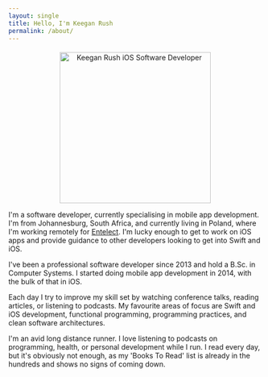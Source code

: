 ```yaml
---
layout: single
title: Hello, I'm Keegan Rush
permalink: /about/
---
```



<p style="margin-top:20px;text-align:center"><img alt="Keegan Rush iOS Software Developer" src="{{ site.url }}/assets/images/Keegan Rush Software Developer.png" height="300px" width="300px"/></p>

I'm a software developer, currently specialising in mobile app development. I'm from Johannesburg, South Africa, and currently living in Poland, where I'm working remotely for [Entelect](http://www.entelect.co.za/). I'm lucky enough to get to work on iOS apps and provide guidance to other developers looking to get into Swift and iOS.

I've been a professional software developer since 2013 and hold a B.Sc. in Computer Systems. I started doing mobile app development in 2014, with the bulk of that in iOS.

Each day I try to improve my skill set by watching conference talks, reading articles, or listening to podcasts. My favourite areas of focus are Swift and iOS development, functional programming, programming practices, and clean software architectures.

I'm an avid long distance runner. I love listening to podcasts on programming, health, or personal development while I run. I read every day, but it's obviously not enough, as my 'Books To Read' list is already in the hundreds and shows no signs of coming down.

